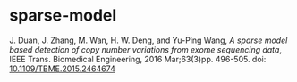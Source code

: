 # sparse-model
J. Duan, J. Zhang, M. Wan, H. W. Deng, and Yu-Ping Wang, *A sparse model based detection of copy number variations from exome sequencing data*, IEEE Trans. Biomedical Engineering, 2016 Mar;63(3)pp. 496-505. doi: [10.1109/TBME.2015.2464674](https://www.ncbi.nlm.nih.gov/pubmed/26258935)

